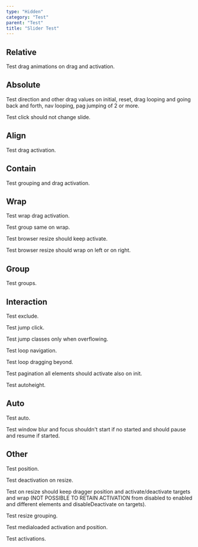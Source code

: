 ```yaml
---
type: "Hidden"
category: "Test"
parent: "Test"
title: "Slider Test"
---
```


## Relative

Test drag animations on drag and activation.

<demo>
  <demoinline src="demos/components/slider/dragposition-false">
  </demoinline>
</demo>

## Absolute

Test direction and other drag values on initial, reset, drag looping and going back and forth, nav looping, pag jumping of 2 or more.

Test click should not change slide.

<demo>
  <demoinline src="demos/components/slider/animation-absolute-cover">
  </demoinline>
  <demoinline src="demos/components/slider/animation-absolute-mask">
  </demoinline>
</demo>

## Align

Test drag activation.

<demo>
  <demoinline src="demos/components/slider/align-center">
  </demoinline>
  <demoinline src="demos/components/slider/align-left">
  </demoinline>
  <demoinline src="demos/components/slider/align-right">
  </demoinline>
</demo>

## Contain

Test grouping and drag activation.

<demo>
  <demoinline src="demos/components/slider/contain-false-center">
  </demoinline>
  <demoinline src="demos/components/slider/contain-false-left">
  </demoinline>
  <demoinline src="demos/components/slider/contain-false-right">
  </demoinline>
</demo>

## Wrap

Test wrap drag activation.

Test group same on wrap.

Test browser resize should keep activate.

Test browser resize should wrap on left or on right.

<demo>
  <demoinline src="demos/components/slider/wrap-center">
  </demoinline>
  <demoinline src="demos/components/slider/wrap-left">
  </demoinline>
  <demoinline src="demos/components/slider/wrap-right">
  </demoinline>
</demo>

## Group

Test groups.

<demo>
  <demoinline src="demos/components/slider/group">
  </demoinline>
  <demoinline src="demos/components/slider/group-same-false">
  </demoinline>
</demo>

## Interaction

Test exclude.

<demo>
  <demoinline src="demos/components/slider/exclude">
  </demoinline>
</demo>

Test jump click.

Test jump classes only when overflowing.

<demo>
  <demoinline src="demos/components/slider/jump">
  </demoinline>
</demo>

Test loop navigation.

Test loop dragging beyond.

<demo>
  <demoinline src="demos/components/slider/navigation">
  </demoinline>
</demo>

Test pagination all elements should activate also on init.

<demo>
  <demoinline src="demos/components/slider/pagination">
  </demoinline>
</demo>

Test autoheight.

<demo>
  <demoinline src="demos/components/slider/autoheight">
  </demoinline>
</demo>

## Auto

Test auto.

Test window blur and focus shouldn't start if no started and should pause and resume if started.

<demo>
  <demoinline src="demos/components/slider/progress">
  </demoinline>
</demo>

## Other

Test position.

Test deactivation on resize.

Test on resize should keep dragger position and activate/deactivate targets and wrap (NOT POSSIBLE TO RETAIN ACTIVATION from disabled to enabled and different elements and disableDeactivate on targets).

Test resize grouping.

<demo>
  <demoinline src="demos/components/slider/nooverflow">
  </demoinline>
  <demoinline src="demos/components/slider/nooverflow-false">
  </demoinline>
</demo>

Test medialoaded activation and position.

<demo>
  <demoinline src="demos/components/slider/media-loaded">
  </demoinline>
</demo>

Test activations.

<demo>
  <demoinline src="demos/components/slider/automatic-scrolling">
  </demoinline>
</demo>
